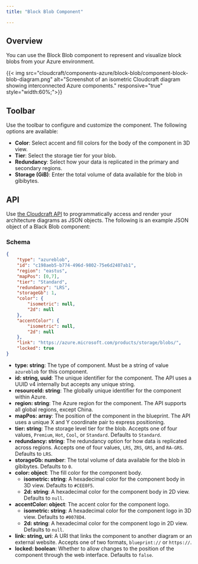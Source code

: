 ```yaml
---
title: "Block Blob Component"

---
```


## Overview

You can use the Block Blob component to represent and visualize block blobs from your Azure environment.

{{< img src="cloudcraft/components-azure/block-blob/component-block-blob-diagram.png" alt="Screenshot of an isometric Cloudcraft diagram showing interconnected Azure components." responsive="true" style="width:60%;">}}

## Toolbar

Use the toolbar to configure and customize the component. The following options are available:

- **Color**: Select accent and fill colors for the body of the component in 3D view.
- **Tier**: Select the storage tier for your blob.
- **Redundancy**: Select how your data is replicated in the primary and secondary regions.
- **Storage (GiB)**: Enter the total volume of data available for the blob in gibibytes.

## API

Use [the Cloudcraft API][1] to programmatically access and render your architecture diagrams as JSON objects. The following is an example JSON object of a Black Blob component:

### Schema

```json
{
	"type": "azureblob",
	"id": "c198aeb5-b774-496d-9802-75e6d2407ab1",
	"region": "eastus",
	"mapPos": [0,7],
	"tier": "Standard",
	"redundancy": "LRS",
	"storageGb": 1,
	"color": {
		"isometric": null,
		"2d": null
	},
	"accentColor": {
		"isometric": null,
		"2d": null
	},
	"link": "https://azure.microsoft.com/products/storage/blobs/",
	"locked": true
}
```

- **type: string**: The type of component. Must be a string of value `azureblob` for this component.
- **id: string, uuid**: The unique identifier for the component. The API uses a UUID v4 internally but accepts any unique string.
- **resourceId: string**: The globally unique identifier for the component within Azure.
- **region: string**: The Azure region for the component. The API supports all global regions, except China.
- **mapPos: array**: The position of the component in the blueprint. The API uses a unique X and Y coordinate pair to express positioning.
- **tier: string**: The storage level tier for the blob. Accepts one of four values, `Premium`, `Hot`, `Cool`, or `Standard`. Defaults to `Standard`.
- **redundancy: string**: The redundancy option for how data is replicated across regions. Accepts one of four values, `LRS`, `ZRS`, `GRS`, and `RA-GRS`. Defaults to `LRS`.
- **storageGb: number**: The total volume of data available for the blob in gibibytes. Defaults to `0`.
- **color: object**: The fill color for the component body.
  - **isometric: string**: A hexadecimal color for the component body in 3D view. Defaults to `#CEE0F5`.
  - **2d: string**: A hexadecimal color for the component body in 2D view. Defaults to `null`.
- **accentColor: object**: The accent color for the component logo.
  - **isometric: string**: A hexadecimal color for the component logo in 3D view. Defaults to `#0078D4`.
  - **2d: string**: A hexadecimal color for the component logo in 2D view. Defaults to `null`.
- **link: string, uri**: A URI that links the component to another diagram or an external website. Accepts one of two formats, `blueprint://` or `https://`.
- **locked: boolean**: Whether to allow changes to the position of the component through the web interface. Defaults to `false`.

[1]: https://developers.cloudcraft.co/
